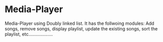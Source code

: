 # Media-Player
Media-Player using Doubly linked list.
It has the follwoing modules:
Add songs, 
remove songs, 
display playlist, 
update the existing songs, 
sort the playlist, 
etc...................
